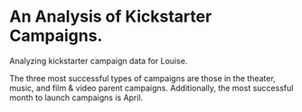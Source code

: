 # An Analysis of Kickstarter Campaigns.
Analyzing kickstarter campaign data for Louise.

The three most successful types of campaigns are those in the theater, music, and film & video parent campaigns. Additionally, the most successful month to launch campaigns is April.
